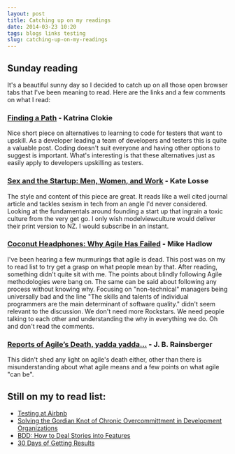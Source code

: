 ```yaml
---
layout: post
title: Catching up on my readings
date: 2014-03-23 10:20
tags: blogs links testing
slug: catching-up-on-my-readings
---
```


## Sunday reading

It's a beautiful sunny day so I decided to catch up on all those open browser tabs that I've been meaning to read. Here are the links and a few comments on what I read:

### [Finding a Path](http://katrinatester.blogspot.co.nz/2014/03/finding-path.html?) - Katrina Clokie

Nice short piece on alternatives to learning to code for testers that want to upskill. As a developer leading a team of developers and testers this is quite a valuable post. Coding doesn't suit everyone and having other options to suggest is important. What's interesting is that these alternatives just as easily apply to developers upskilling as testers.

### [Sex and the Startup: Men, Women, and Work](http://modelviewculture.com/pieces/sex-and-the-startup-men-women-and-work?utm_content=buffer2f07e&utm_medium=social&utm_source=twitter.com&utm_campaign=buffer) - Kate Losse

The style and content of this piece are great. It reads like a well cited journal article and tackles sexism in tech from an angle I'd never considered. Looking at the fundamentals around founding a start up that ingrain a toxic culture from the very get go. I only wish modelviewculture would deliver their print version to NZ. I would subscribe in an instant.

### [Coconut Headphones: Why Agile Has Failed](http://mikehadlow.blogspot.co.uk/2014/03/coconut-headphones-why-agile-has-failed.html)  - Mike Hadlow

I've been hearing a few murmurings that agile is dead. This post was on my to read list to try get a grasp on what people mean by that. After reading, something didn't quite sit with me. The points about blindly following Agile methodologies were bang on. The same can be said about following any process without knowing why. Focusing on "non-technical" managers being universally bad and the line "The skills and talents of individual programmers are the main determinant of software quality." didn't seem relevant to the discussion. We don't need more Rockstars. We need people talking to each other and understanding the why in everything we do. Oh and don't read the comments.

### [Reports of Agile’s Death, yadda yadda…](http://www.jbrains.ca/permalink/reports-of-agiles-death-yadda-yadda) - J. B. Rainsberger

This didn't shed any light on agile's death either, other than there is misunderstanding about what agile means and a few points on what agile "can be".

## Still on my to read list:

* [Testing at Airbnb](http://nerds.airbnb.com/testing-at-airbnb/)
* [Solving the Gordian Knot of Chronic Overcommittment in Development Organizations](http://www.infoq.com/articles/chronic-overcommitment)
* [BDD: How to Deal Stories into Features](http://kickstartacademy.io/blog/2013-08-29-bdd-how-to-deal-stories-into-features?utm_content=buffer074af&utm_medium=social&utm_source=twitter.com&utm_campaign=buffer)
* [30 Days of Getting Results](http://www.30daysofgettingresults.com/)